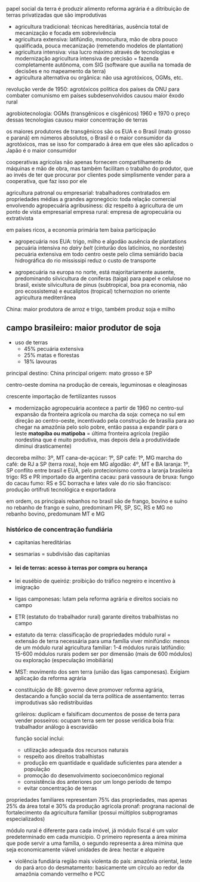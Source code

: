 
papel social da terra é produzir alimento
reforma agrária é a ditribuição de terras privatizadas que são improdutivas


- agricultura tradicional: técnicas hereditárias, ausência total de mecanização e focada em sobrevivência
- agricultura extensiva: latifúndio, monocultura, mão de obra pouco qualificada, pouca mecanização (remetendo modelos de plantation)
- agricultura intensiva: visa lucro máximo através de tecnologias e modernização
	agricultura intensiva de precisão = fazenda completamente autônoma, com SIG (software que auxilia na tomada de decisões e no mapeamento da terra)
- agricultura alternativa ou orgânica: não usa agrotóxicos, OGMs, etc.

revolução verde de 1950: agrotóxicos
	política dos países da ONU para combater comunismo em países subdesenvolvidos
	causou maior êxodo rural

agrobiotecnologia: OGMs (transgênicos e cisgênicos)
	1960 e 1970
	o preço dessas tecnologias causou maior concentração de terras

os maiores produtores de transgênicos são os EUA e o Brasil (mato grosso e paraná)
em números absolutos, o Brasil é o maior consumidor da agrotóxicos, mas se isso for comparado à área em que eles são aplicados o Japão é o maior consumidor

cooperativas agrícolas não apenas fornecem compartilhamento de máquinas e mão de obra, mas também facilitam o trabalho do produtor, que ao invés de ter que procurar por clientes pode simplismente vender para a cooperativa, que faz isso por ele

agricultura patronal ou empresarial: trabalhadores contratados em propriedades médias a grandes
agronegócio: toda relação comercial envolvendo agropecuária
agribusiness: diz respeito à agricultura de um ponto de vista empresarial
empresa rural: empresa de agropecuária ou extrativista




em países ricos, a economia primária tem baixa participação

- agropecuária nos EUA: trigo, milho e algodão
	ausência de plantations
	pecuária intensiva no *dairy belt* (cinturão dos laticínios, no nordeste)
	pecuária extensiva em todo centro oeste pelo clima semiárido
	bacia hidrográfica do rio mississipi reduz o custo de transporte

- agropecuária na europa
	no norte, está majoritariamente ausente, predominando silvicultura de coníferas (taiga) para papel e celulose
		no brasil, existe silvicultura de pinus (subtropical, boa pra economia, não pro ecossistema) e eucaliptos (tropical)
	tchernozion no oriente
	agricultura mediterrânea

China: maior produtora de arroz e trigo, também produz soja e milho


## campo brasileiro: maior produtor de soja

- uso de terras
	- 45% pecuária extensiva
	- 25% matas e florestas
	- 18% lavouras

principal destino: China
principal origem: mato grosso e SP

centro-oeste domina na produção de cereais, leguminosas e oleaginosas

crescente importação de fertilizantes russos

- modernização agropecuária
	acontece a partir de 1960 no centro-sul
	expansão da fronteira agrícola ou marcha da soja:
		começa no sul em direção ao centro-oeste, incentivado pela construção de brasília
		para ao chegar na amazônia pelo solo pobre, então passa a expandir para o leste
		**matopiba ou matipoba** = última fronteira agrícola (região nordestina que é muito produtiva, mas depois dela a produtividade diminui drasticamente)

decoreba
	milho: 3º, MT
	cana-de-açúcar: 1º, SP
	café: 1º, MG
		marcha do café: de RJ a SP (terra roxa), hoje em MG
	algodão: 4º, MT e BA
	laranja: 1º, SP
		conflito entre brasil e EUA, pelo protecionismo contra a laranja brasileira
	trigo: RS e PR
		importado da argentina
	cacau: pará
		vassoura de bruxa: fungo do cacau
	fumo: RS e SC
	borracha e latex
	vale do rio são francisco: produção ortifruti tecnológica e exportadora

em ordem, os principais rebanhos no brasil são de frango, bovino e suíno
no rebanho de frango e suíno, predominam PR, SP, SC, RS e MG
no rebanho bovino, predomunam MT e MG


### histórico de concentração fundiária
- capitanias hereditárias
- sesmarias = subdivisão das capitanias
- #### lei de terras: acesso à terras por compra ou herança
- lei eusébio de queiróz: proibição do tráfico negreiro e incentivo à imigração
- ligas camponesas: lutam pela reforma agrária e direitos sociais no campo
- ETR (estatuto do trabalhador rural) garante direitos trabalhistas no campo
- estatuto da terra: classificação de propriedades
	módulo rural = extensão de terra necessária para uma família viver
	minifúndio: menos de um módulo rural
	agricultura familiar: 1-4 módulos rurais
	latifúndio: 15-600 módulos rurais
		podem ser por dimensão (mais de 600 módulos) ou exploração (especulação imobiliária)
- MST: movimento dos sem terra (união das ligas camponesas). Exigiam aplicação da reforma agrária
- constituição de 88: governo deve promover reforma agrária, destacando a função social da terra
	política de assentamento: terras improdutivas são redistribuídas
	
	grileiros: duplicam e falsificam documentos de posse de terra para vender
	posseiros: ocupam terra sem ter posse verídica
	boia fria: trabalhador análogo à escravidão
	
	função social inclui:
	- utilização adequada dos recursos naturais
	- respeito aos direitos trabalhistas
	- produção em quantidade e qualidade suficientes para atender a população
	- promoção do desenvolvimento socioeconômico regional
	- consistência dos anteriores por um longo período de tempo
	- evitar concentração de terras

propriedades familiares representam 75% das propriedades, mas apenas 25% da área total e 30% da produção agrícola
pronaf: prograna nacional de fortalecimento da agricultura familiar (possui múltiplos subprogramas especializados)

módulo rural é diferente para cada imóvel, já módulo fiscal é um valor predeterminado em cada município. O primeiro representa a área mínima que pode servir a uma família, o segundo representa a área mímina que seja economicamente viável
unidades de área: hectar e alqueire

- violência fundiária
	região mais violenta do país: amazônia oriental, leste do pará
	arco do desmatamento: basicamente um círculo ao redor da amazônia
	comando vermelho e PCC